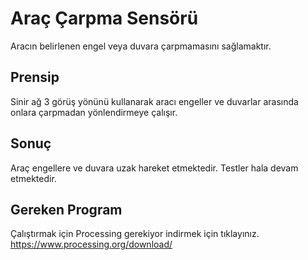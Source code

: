 # Araç Çarpma Sensörü
Aracın belirlenen engel veya duvara çarpmamasını sağlamaktır.

## Prensip
Sinir ağ 3 görüş yönünü kullanarak aracı engeller ve duvarlar arasında onlara çarpmadan yönlendirmeye çalışır.

## Sonuç
Araç engellere ve duvara uzak hareket etmektedir. Testler hala devam etmektedir.

## Gereken Program
Çalıştırmak için Processing gerekiyor indirmek için tıklayınız. https://www.processing.org/download/
